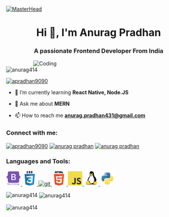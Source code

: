 [![MasterHead]()](https://anurag.io)
<h1 align="center">Hi 👋, I'm Anurag Pradhan</h1>
<h3 align="center">A passionate Frontend Developer From India</h3>
<img align="right" alt="Coding" width="430"src="https://c.tenor.com/2uyENRmiUt0AAAAC/coding.gif">
<p align="left"> <img src="https://komarev.com/ghpvc/?username=anurag414&label=Profile%20views&color=0e75b6&style=flat" alt="anurag414" /> </p>

<p align="left"> <a href="https://twitter.com/apradhan9090" target="blank"><img src="https://img.shields.io/twitter/follow/apradhan9090?logo=twitter&style=for-the-badge" alt="apradhan9090" /></a> </p>

- 🌱 I’m currently learning **React Native, Node.JS**

- 💬 Ask me about **MERN**

- 📫 How to reach me **anurag.pradhan431@gmail.com**

<h3 align="left">Connect with me:</h3>
<p align="left">
<a href="https://twitter.com/apradhan9090" target="blank"><img align="center" src="https://raw.githubusercontent.com/rahuldkjain/github-profile-readme-generator/master/src/images/icons/Social/twitter.svg" alt="apradhan9090" height="30" width="40" /></a>
<a href="https://linkedin.com/in/anurag pradhan" target="blank"><img align="center" src="https://raw.githubusercontent.com/rahuldkjain/github-profile-readme-generator/master/src/images/icons/Social/linked-in-alt.svg" alt="anurag pradhan" height="30" width="40" /></a>
<a href="https://fb.com/anurag pradhan" target="blank"><img align="center" src="https://raw.githubusercontent.com/rahuldkjain/github-profile-readme-generator/master/src/images/icons/Social/facebook.svg" alt="anurag pradhan" height="30" width="40" /></a>
</p>

<h3 align="left">Languages and Tools:</h3>
<p align="left"> <a href="https://getbootstrap.com" target="_blank" rel="noreferrer"> <img src="https://raw.githubusercontent.com/devicons/devicon/master/icons/bootstrap/bootstrap-plain-wordmark.svg" alt="bootstrap" width="40" height="40"/> </a> <a href="https://www.w3schools.com/css/" target="_blank" rel="noreferrer"> <img src="https://raw.githubusercontent.com/devicons/devicon/master/icons/css3/css3-original-wordmark.svg" alt="css3" width="40" height="40"/> </a> <a href="https://git-scm.com/" target="_blank" rel="noreferrer"> <img src="https://www.vectorlogo.zone/logos/git-scm/git-scm-icon.svg" alt="git" width="40" height="40"/> </a> <a href="https://www.w3.org/html/" target="_blank" rel="noreferrer"> <img src="https://raw.githubusercontent.com/devicons/devicon/master/icons/html5/html5-original-wordmark.svg" alt="html5" width="40" height="40"/> </a> <a href="https://developer.mozilla.org/en-US/docs/Web/JavaScript" target="_blank" rel="noreferrer"> <img src="https://raw.githubusercontent.com/devicons/devicon/master/icons/javascript/javascript-original.svg" alt="javascript" width="40" height="40"/> </a> <a href="https://www.linux.org/" target="_blank" rel="noreferrer"> <img src="https://raw.githubusercontent.com/devicons/devicon/master/icons/linux/linux-original.svg" alt="linux" width="40" height="40"/> </a> <a href="https://www.python.org" target="_blank" rel="noreferrer"> <img src="https://raw.githubusercontent.com/devicons/devicon/master/icons/python/python-original.svg" alt="python" width="40" height="40"/> </a> </p>

<p><img align="left" src="https://github-readme-stats.vercel.app/api/top-langs?username=anurag414&show_icons=true&locale=en&layout=compact" alt="anurag414" /></p>

<p>&nbsp;<img align="center" src="https://github-readme-stats.vercel.app/api?username=anurag414&show_icons=true&locale=en" alt="anurag414" /></p>

<p><img align="center" src="https://github-readme-streak-stats.herokuapp.com/?user=anurag414&" alt="anurag414" /></p>
